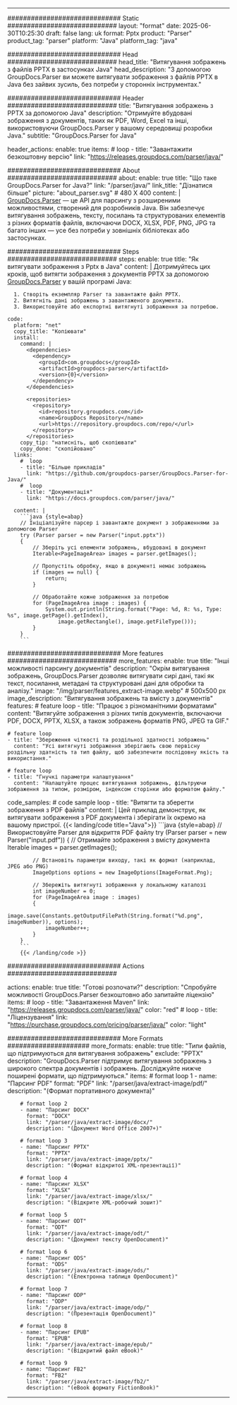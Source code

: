 


---
############################# Static ############################
layout: "format"
date:  2025-06-30T10:25:30
draft: false
lang: uk
format: Pptx
product: "Parser"
product_tag: "parser"
platform: "Java"
platform_tag: "java"

############################# Head ############################
head_title: "Витягування зображень з файлів PPTX в застосунках Java"
head_description: "З допомогою GroupDocs.Parser ви можете витягувати зображення з файлів PPTX в Java без зайвих зусиль, без потреби у сторонніх інструментах."

############################# Header ############################
title: "Витягування зображень з PPTX за допомогою Java" 
description: "Отримуйте вбудовані зображення з документів, таких як PDF, Word, Excel та інші, використовуючи GroupDocs.Parser у вашому середовищі розробки Java."
subtitle: "GroupDocs.Parser for Java" 

header_actions:
  enable: true
  items:
    #  loop
    - title: "Завантажити безкоштовну версію"
      link: "https://releases.groupdocs.com/parser/java/"
      
############################# About ############################
about:
    enable: true
    title: "Що таке GroupDocs.Parser for Java?"
    link: "/parser/java/"
    link_title: "Дізнатися більше"
    picture: "about_parser.svg" # 480 X 400
    content: |
       [GroupDocs.Parser](/parser/java/) — це API для парсингу з розширеними можливостями, створений для розробників Java. Він забезпечує витягування зображень, тексту, посилань та структурованих елементів з різних форматів файлів, включаючи DOCX, XLSX, PDF, PNG, JPG та багато інших — усе без потреби у зовнішніх бібліотеках або застосунках.

############################# Steps ############################
steps:
    enable: true
    title: "Як витягувати зображення з Pptx в Java"
    content: |
      Дотримуйтесь цих кроків, щоб витягти зображення з документів PPTX за допомогою [GroupDocs.Parser](/parser/java/) у вашій програмі Java:
      
      1. Створіть екземпляр Parser та завантажте файл PPTX.
      2. Витягніть дані зображень з завантаженого документа.
      3. Використовуйте або експортні витягнуті зображення за потребою.
   
    code:
      platform: "net"
      copy_title: "Копіювати"
      install:
        command: |
          <dependencies>
            <dependency>
              <groupId>com.groupdocs</groupId>
              <artifactId>groupdocs-parser</artifactId>
              <version>{0}</version>
            </dependency>
          </dependencies>

          <repositories>
            <repository>
              <id>repository.groupdocs.com</id>
              <name>GroupDocs Repository</name>
              <url>https://repository.groupdocs.com/repo/</url>
            </repository>
          </repositories>
        copy_tip: "натисніть, щоб скопіювати"
        copy_done: "скопійовано"
      links:
        #  loop
        - title: "Більше прикладів"
          link: "https://github.com/groupdocs-parser/GroupDocs.Parser-for-Java/"
        #  loop
        - title: "Документація"
          link: "https://docs.groupdocs.com/parser/java/"
          
      content: |
        ```java {style=abap}
        // Ініціалізуйте парсер і завантажте документ з зображеннями за допомогою Parser
        try (Parser parser = new Parser("input.pptx"))
        {
            // Зберіть усі елементи зображень, вбудовані в документ
            Iterable<PageImageArea> images = parser.getImages();

            // Пропустіть обробку, якщо в документі немає зображень
            if (images == null) {
                return;
            }

            // Обработайте кожне зображення за потребою
            for (PageImageArea image : images) {
                System.out.println(String.format("Page: %d, R: %s, Type: %s", image.getPage().getIndex(), 
                    image.getRectangle(), image.getFileType()));
            }
        }
        ```            

############################# More features ############################
more_features:
  enable: true
  title: "Інші можливості парсингу документів"
  description: "Окрім витягування зображень, GroupDocs.Parser дозволяє витягувати сирі дані, такі як текст, посилання, метадані та структуровані дані для обробки та аналізу."
  image: "/img/parser/features_extract-image.webp" # 500x500 px
  image_description: "Витягування зображень та вмісту з документів"
  features:
    # feature loop
    - title: "Працює з різноманітними форматами"
      content: "Витягуйте зображення з різних типів документів, включаючи PDF, DOCX, PPTX, XLSX, а також зображень форматів PNG, JPEG та GIF."

    # feature loop
    - title: "Збереження чіткості та роздільної здатності зображень"
      content: "Усі витягнуті зображення зберігають свою первісну роздільну здатність та тип файлу, щоб забезпечити послідовну якість та використання."

    # feature loop
    - title: "Гнучкі параметри налаштування"
      content: "Налаштуйте процес витягування зображень, фільтруючи зображення за типом, розміром, індексом сторінки або форматом файлу."
      
  code_samples:
    # code sample loop
    - title: "Витягти та зберегти зображення з PDF файлів"
      content: |
        Цей приклад демонструє, як витягувати зображення з PDF документа і зберігати їх окремо на вашому пристрої.
        {{< landing/code title="Java">}}
        ```java {style=abap}
        //  Використовуйте Parser для відкриття PDF файлу
        try (Parser parser = new Parser("input.pdf"))
        {
            // Отримайте зображення з вмісту документа
            Iterable<PageImageArea> images = parser.getImages();

            // Встановіть параметри виходу, такі як формат (наприклад, JPEG або PNG)
            ImageOptions options = new ImageOptions(ImageFormat.Png);

            // Збережіть витягнуті зображення у локальному каталозі
            int imageNumber = 0;
            for (PageImageArea image : images)
            {
                image.save(Constants.getOutputFilePath(String.format("%d.png", imageNumber)), options);
                imageNumber++;
            }
        }
        ```
        {{< /landing/code >}}


############################# Actions ############################

actions:
  enable: true
  title: "Готові розпочати?"
  description: "Спробуйте можливості GroupDocs.Parser безкоштовно або запитайте ліцензію"
  items:
    #  loop
    - title: "Завантаження Maven"
      link: "https://releases.groupdocs.com/parser/java/"
      color: "red"
        #  loop
    - title: "Ліцензування"
      link: "https://purchase.groupdocs.com/pricing/parser/java/"
      color: "light"


############################# More Formats #####################
more_formats:
    enable: true
    title: "Типи файлів, що підтримуються для витягування зображень"
    exclude: "PPTX"
    description: "GroupDocs.Parser підтримує витягування зображень з широкого спектра документів і зображень. Досліджуйте нижче поширені формати, що підтримуються."
    items: 
        # format loop 1
        - name: "Парсинг PDF"
          format: "PDF"
          link: "/parser/java/extract-image/pdf/"
          description: "(Формат портативного документа)"
          
        # format loop 2
        - name: "Парсинг DOCX"
          format: "DOCX"
          link: "/parser/java/extract-image/docx/"
          description: "(Документ Word Office 2007+)"
          
        # format loop 3
        - name: "Парсинг PPTX"
          format: "PPTX"
          link: "/parser/java/extract-image/pptx/"
          description: "(Формат відкритої XML-презентації)"
          
        # format loop 4
        - name: "Парсинг XLSX"
          format: "XLSX"
          link: "/parser/java/extract-image/xlsx/"
          description: "(Відкрите XML-робочий зошит)"
          
        # format loop 5
        - name: "Парсинг ODT"
          format: "ODT"
          link: "/parser/java/extract-image/odt/"
          description: "(Документ тексту OpenDocument)"
          
        # format loop 6
        - name: "Парсинг ODS"
          format: "ODS"
          link: "/parser/java/extract-image/ods/"
          description: "(Електронна таблиця OpenDocument)"
          
        # format loop 7
        - name: "Парсинг ODP"
          format: "ODP"
          link: "/parser/java/extract-image/odp/"
          description: "(Презентація OpenDocument)"
          
        # format loop 8
        - name: "Парсинг EPUB"
          format: "EPUB"
          link: "/parser/java/extract-image/epub/"
          description: "(Відкритий файл eBook)"
          
        # format loop 9
        - name: "Парсинг FB2"
          format: "FB2"
          link: "/parser/java/extract-image/fb2/"
          description: "(eBook формату FictionBook)"
         
          

---